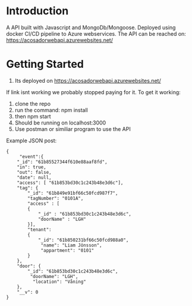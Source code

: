 # Introduction 
A API built with Javascript and MongoDb/Mongoose. Deployed using docker CI/CD pipeline to Azure webservices.
The API can be reached on: https://acosadorwebapi.azurewebsites.net/

# Getting Started
1. Its deployed on https://acosadorwebapi.azurewebsites.net/

If link isnt working we probably stopped paying for it.
To get it working:
1. clone the repo
2. run the command: npm install
3. then npm start
4. Should be running on localhost:3000
5. Use postman or similiar program to use the API


Example JSON post:


    {
         "event":{
        "_id": "61b85527344f610e88aaf8fd",
        "in": true,
        "out": false,
        "date": null,
        "access": [ "61b853bd30c1c243b48e3d6c"],
        "tag": {
            "_id": "61b849e91bf66c50fcd987f7",
            "tagNumber": "0101A",
            "access" : [
            {
                "_id" : "61b853bd30c1c243b48e3d6c",
                "doorName" : "LGH"
            }],
            "tenant": 
            {
                "_id": "61b850231bf66c50fcd988a0",
                 "name": "Liam Jönsson",
                 "appartment": "0101"
            }
        },
        "door": {
            "_id": "61b853bd30c1c243b48e3d6c",
             "doorName": "LGH",
              "location": "Våning"
        },
        "__v": 0
    }

    
